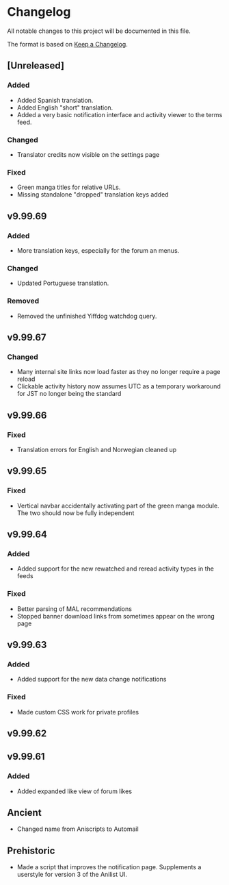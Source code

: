 # Changelog

All notable changes to this project will be documented in this file.

The format is based on [Keep a Changelog](https://keepachangelog.com/en/1.0.0/).

## [Unreleased]

### Added

- Added Spanish translation.
- Added English "short" translation.
- Added a very basic notification interface and activity viewer to the terms feed.

### Changed

- Translator credits now visible on the settings page

### Fixed

- Green manga titles for relative URLs.
- Missing standalone "dropped" translation keys added

## v9.99.69

### Added

- More translation keys, especially for the forum an menus.

### Changed

- Updated Portuguese translation.

### Removed

- Removed the unfinished Yiffdog watchdog query.

## v9.99.67

### Changed

- Many internal site links now load faster as they no longer require a page reload
- Clickable activity history now assumes UTC as a temporary workaround for JST no longer being the standard

## v9.99.66

### Fixed

- Translation errors for English and Norwegian cleaned up

## v9.99.65

### Fixed

- Vertical navbar accidentally activating part of the green manga module. The two should now be fully independent

## v9.99.64

### Added

- Added support for the new rewatched and reread activity types in the feeds

### Fixed

- Better parsing of MAL recommendations
- Stopped banner download links from sometimes appear on the wrong page

## v9.99.63 

### Added

- Added support for the new data change notifications

### Fixed

- Made custom CSS work for private profiles

## v9.99.62

## v9.99.61

### Added

- Added expanded like view of forum likes


## Ancient

- Changed name from Aniscripts to Automail

## Prehistoric

- Made a script that improves the notification page. Supplements a userstyle for version 3 of the Anilist UI.
